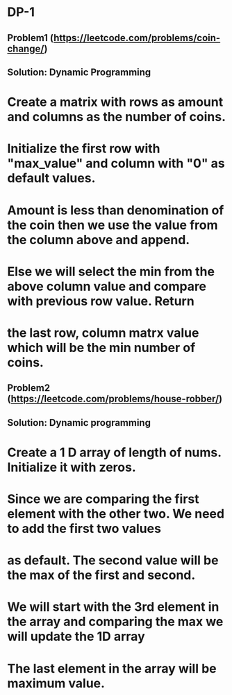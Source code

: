 # DP-1

## Problem1 (https://leetcode.com/problems/coin-change/)
## Solution: Dynamic Programming
# Create a matrix with rows as amount and columns as the number of coins.
# Initialize the first row with "max_value" and column with "0" as default values.
# Amount is less than denomination of the coin then we use the value from the column above and append.
# Else we will select the min from the above column value and compare with previous row value. Return 
# the last row, column matrx value which will be the min number of coins.

## Problem2 (https://leetcode.com/problems/house-robber/)
## Solution: Dynamic programming
# Create a 1 D array of length of nums. Initialize it with zeros.
# Since we are comparing the first element with the other two. We need to add the first two values
# as default. The second value will be the max of the first and second.
# We will start with the 3rd element in the array and comparing the max we will update the 1D array
# The last element in the array will be maximum value.  
